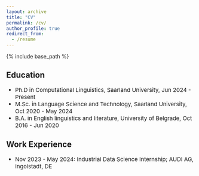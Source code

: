 ```yaml
---
layout: archive
title: "CV"
permalink: /cv/
author_profile: true
redirect_from:
  - /resume
---
```


{% include base_path %}

## Education
<ul>
    <span style="font-size: 15px"><li> Ph.D in Computational Linguistics, Saarland University, Jun 2024 - Present</li></span>
    <span style="font-size: 15px"><li> M.Sc. in Language Science and Technology, Saarland University, Oct 2020 - May 2024</li></span>
    <span style="font-size: 15px"><li> B.A. in English linguistics and literature, University of Belgrade, Oct 2016 - Jun 2020</li></span>
</ul>


## Work Experience
<ul>
    <span style="font-size: 15px"><li> Nov 2023 - May 2024: Industrial Data Science Internship; AUDI AG, Ingolstadt, DE</li></span>
    <!-- <ul>
        <span style="font-size: 15px"><li> AUDI AG; Ingolstadt, DE</li></span>
        <span style="font-size: 15px"><li> Tasks include: entity extraction from production line plans using a hybrid LLM- and rule-based approach</li></span>
    </ul> -->
</ul>

